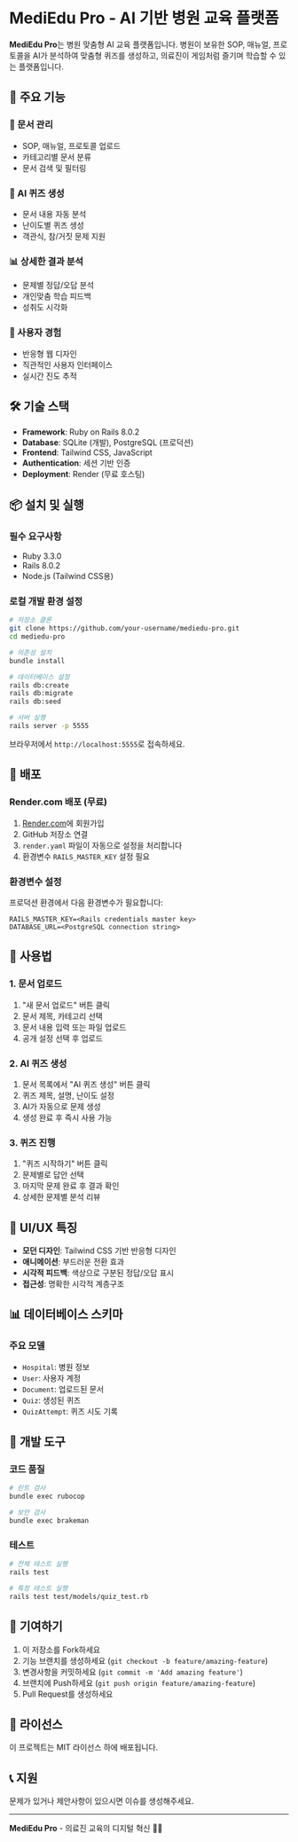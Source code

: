 # MediEdu Pro - AI 기반 병원 교육 플랫폼

**MediEdu Pro**는 병원 맞춤형 AI 교육 플랫폼입니다. 병원이 보유한 SOP, 매뉴얼, 프로토콜을 AI가 분석하여 맞춤형 퀴즈를 생성하고, 의료진이 게임처럼 즐기며 학습할 수 있는 플랫폼입니다.

## 🚀 주요 기능

### 📄 문서 관리
- SOP, 매뉴얼, 프로토콜 업로드
- 카테고리별 문서 분류
- 문서 검색 및 필터링

### 🤖 AI 퀴즈 생성
- 문서 내용 자동 분석
- 난이도별 퀴즈 생성
- 객관식, 참/거짓 문제 지원

### 📊 상세한 결과 분석
- 문제별 정답/오답 분석
- 개인맞춤 학습 피드백
- 성취도 시각화

### 🎯 사용자 경험
- 반응형 웹 디자인
- 직관적인 사용자 인터페이스
- 실시간 진도 추적

## 🛠️ 기술 스택

- **Framework**: Ruby on Rails 8.0.2
- **Database**: SQLite (개발), PostgreSQL (프로덕션)
- **Frontend**: Tailwind CSS, JavaScript
- **Authentication**: 세션 기반 인증
- **Deployment**: Render (무료 호스팅)

## 📦 설치 및 실행

### 필수 요구사항
- Ruby 3.3.0
- Rails 8.0.2
- Node.js (Tailwind CSS용)

### 로컬 개발 환경 설정

```bash
# 저장소 클론
git clone https://github.com/your-username/mediedu-pro.git
cd mediedu-pro

# 의존성 설치
bundle install

# 데이터베이스 설정
rails db:create
rails db:migrate
rails db:seed

# 서버 실행
rails server -p 5555
```

브라우저에서 `http://localhost:5555`로 접속하세요.

## 🚀 배포

### Render.com 배포 (무료)

1. [Render.com](https://render.com)에 회원가입
2. GitHub 저장소 연결
3. `render.yaml` 파일이 자동으로 설정을 처리합니다
4. 환경변수 `RAILS_MASTER_KEY` 설정 필요

### 환경변수 설정

프로덕션 환경에서 다음 환경변수가 필요합니다:

```
RAILS_MASTER_KEY=<Rails credentials master key>
DATABASE_URL=<PostgreSQL connection string>
```

## 📱 사용법

### 1. 문서 업로드
1. "새 문서 업로드" 버튼 클릭
2. 문서 제목, 카테고리 선택
3. 문서 내용 입력 또는 파일 업로드
4. 공개 설정 선택 후 업로드

### 2. AI 퀴즈 생성
1. 문서 목록에서 "AI 퀴즈 생성" 버튼 클릭
2. 퀴즈 제목, 설명, 난이도 설정
3. AI가 자동으로 문제 생성
4. 생성 완료 후 즉시 사용 가능

### 3. 퀴즈 진행
1. "퀴즈 시작하기" 버튼 클릭
2. 문제별로 답안 선택
3. 마지막 문제 완료 후 결과 확인
4. 상세한 문제별 분석 리뷰

## 🎨 UI/UX 특징

- **모던 디자인**: Tailwind CSS 기반 반응형 디자인
- **애니메이션**: 부드러운 전환 효과
- **시각적 피드백**: 색상으로 구분된 정답/오답 표시
- **접근성**: 명확한 시각적 계층구조

## 📊 데이터베이스 스키마

### 주요 모델
- `Hospital`: 병원 정보
- `User`: 사용자 계정
- `Document`: 업로드된 문서
- `Quiz`: 생성된 퀴즈
- `QuizAttempt`: 퀴즈 시도 기록

## 🔧 개발 도구

### 코드 품질
```bash
# 린트 검사
bundle exec rubocop

# 보안 검사
bundle exec brakeman
```

### 테스트
```bash
# 전체 테스트 실행
rails test

# 특정 테스트 실행
rails test test/models/quiz_test.rb
```

## 🤝 기여하기

1. 이 저장소를 Fork하세요
2. 기능 브랜치를 생성하세요 (`git checkout -b feature/amazing-feature`)
3. 변경사항을 커밋하세요 (`git commit -m 'Add amazing feature'`)
4. 브랜치에 Push하세요 (`git push origin feature/amazing-feature`)
5. Pull Request를 생성하세요

## 📄 라이선스

이 프로젝트는 MIT 라이선스 하에 배포됩니다.

## 📞 지원

문제가 있거나 제안사항이 있으시면 이슈를 생성해주세요.

---

**MediEdu Pro** - 의료진 교육의 디지털 혁신 🏥✨
